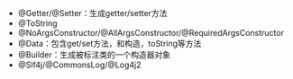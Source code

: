 * @Getter/@Setter：生成getter/setter方法
* @ToString
* @NoArgsConstructor/@AllArgsConstructor/@RequiredArgsConstructor
* @Data：包含get/set方法，和构造，toString等方法
* @Builder：生成被标注类的一个构造器对象
* @Slf4j/@CommonsLog/@Log4j2

